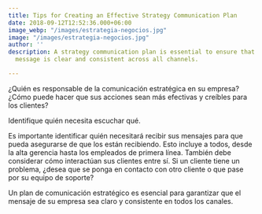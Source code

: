 ```yaml
---
title: Tips for Creating an Effective Strategy Communication Plan
date: 2018-09-12T12:52:36.000+06:00
image_webp: "/images/estrategia-negocios.jpg"
image: "/images/estrategia-negocios.jpg"
author: ''
description: A strategy communication plan is essential to ensure that your company’s
  message is clear and consistent across all channels.

---
```

¿Quién es responsable de la comunicación estratégica en su empresa? ¿Cómo puede hacer que sus acciones sean más efectivas y creíbles para los clientes?

Identifique quién necesita escuchar qué.

Es importante identificar quién necesitará recibir sus mensajes para que pueda asegurarse de que los están recibiendo. Esto incluye a todos, desde la alta gerencia hasta los empleados de primera línea. También debe considerar cómo interactúan sus clientes entre sí. Si un cliente tiene un problema, ¿desea que se ponga en contacto con otro cliente o que pase por su equipo de soporte?

Un plan de comunicación estratégico es esencial para garantizar que el mensaje de su empresa sea claro y consistente en todos los canales.